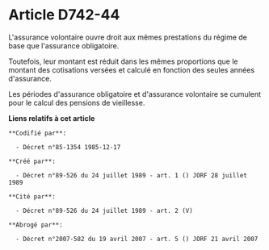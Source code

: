 # Article D742-44

L'assurance volontaire ouvre droit aux mêmes prestations du régime de base que l'assurance obligatoire.

Toutefois, leur montant est réduit dans les mêmes proportions que le montant des cotisations versées et calculé en fonction
des seules années d'assurance.

Les périodes d'assurance obligatoire et d'assurance volontaire se cumulent pour le calcul des pensions de vieillesse.

**Liens relatifs à cet article**

	**Codifié par**:

	  - Décret n°85-1354 1985-12-17

	**Créé par**:

	  - Décret n°89-526 du 24 juillet 1989 - art. 1 () JORF 28 juillet 1989

	**Cité par**:

	  - Décret n°89-526 du 24 juillet 1989 - art. 2 (V)

	**Abrogé par**:

	  - Décret n°2007-582 du 19 avril 2007 - art. 5 () JORF 21 avril 2007
